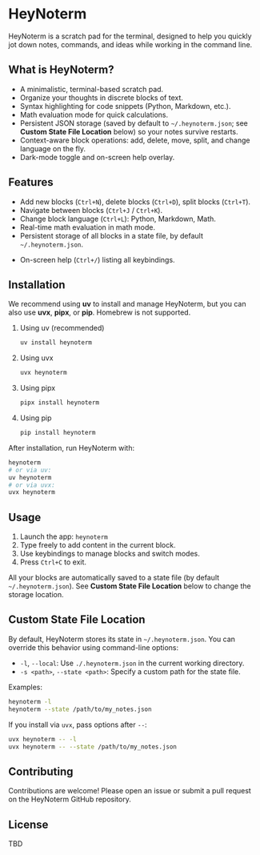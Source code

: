 # HeyNoterm

HeyNoterm is a scratch pad for the terminal, designed to help you quickly jot down notes, commands, and ideas while working in the command line.

## What is HeyNoterm?

- A minimalistic, terminal-based scratch pad.
- Organize your thoughts in discrete blocks of text.
- Syntax highlighting for code snippets (Python, Markdown, etc.).
- Math evaluation mode for quick calculations.
- Persistent JSON storage (saved by default to `~/.heynoterm.json`; see **Custom State File Location** below) so your notes survive restarts.
- Context-aware block operations: add, delete, move, split, and change language on the fly.
- Dark-mode toggle and on-screen help overlay.

## Features

- Add new blocks (`Ctrl+N`), delete blocks (`Ctrl+D`), split blocks (`Ctrl+T`).
- Navigate between blocks (`Ctrl+J` / `Ctrl+K`).
- Change block language (`Ctrl+L`): Python, Markdown, Math.
- Real-time math evaluation in math mode.
- Persistent storage of all blocks in a state file, by default `~/.heynoterm.json`.
<!-- - Toggle dark/light mode (`D`). -->
- On-screen help (`Ctrl+/`) listing all keybindings.

## Installation

We recommend using **uv** to install and manage HeyNoterm, but you can also use **uvx**, **pipx**, or **pip**. Homebrew is not supported.

1. Using uv (recommended)
    ```bash
    uv install heynoterm
    ```

2. Using uvx
    ```bash
    uvx heynoterm
    ```

3. Using pipx
    ```bash
    pipx install heynoterm
    ```

4. Using pip
    ```bash
    pip install heynoterm
    ```

After installation, run HeyNoterm with:
```bash
heynoterm
# or via uv:
uv heynoterm
# or via uvx:
uvx heynoterm
```

## Usage

1. Launch the app: `heynoterm`
2. Type freely to add content in the current block.
3. Use keybindings to manage blocks and switch modes.
4. Press `Ctrl+C` to exit.

All your blocks are automatically saved to a state file (by default `~/.heynoterm.json`). See **Custom State File Location** below to change the storage location.

## Custom State File Location

By default, HeyNoterm stores its state in `~/.heynoterm.json`. You can override this behavior using command-line options:

- `-l`, `--local`: Use `./.heynoterm.json` in the current working directory.
- `-s <path>`, `--state <path>`: Specify a custom path for the state file.

Examples:

```bash
heynoterm -l
heynoterm --state /path/to/my_notes.json
```

If you install via  `uvx`, pass options after `--`:

```bash
uvx heynoterm -- -l
uvx heynoterm -- --state /path/to/my_notes.json
```

## Contributing

Contributions are welcome! Please open an issue or submit a pull request on the HeyNoterm GitHub repository.

## License

TBD
